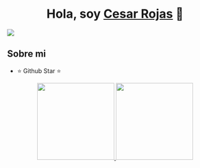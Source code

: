 <div align="center">
<h1 align="center">Hola, soy <a href="https://aristi.dev">Cesar Rojas</a> 👋</h1>
</div>
<img src="https://imgur.com/a/gMUS5mF.png">


## Sobre mi

- ⭐ Github Star ⭐ 


<p align="center">
<a href="https://github.com/ArisGuimera">
  <img height="180em" src="https://github-readme-stats-eight-theta.vercel.app/api?username=ArisGuimera&show_icons=true&theme=algolia&include_all_commits=true&count_private=true"/>
  <img height="180em" src="https://github-readme-stats-eight-theta.vercel.app/api/top-langs/?username=ArisGuimera&layout=compact&langs_count=8&theme=algolia"/>
</a>
</p>
